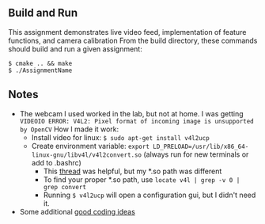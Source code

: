 Build and Run
---
This assignment demonstrates live video feed, implementation of feature functions, and camera calibration
From the build directory, these commands should build and run a given assignment:
```
$ cmake .. && make
$ ./AssignmentName
```

Notes
---
 * The webcam I used worked in the lab, but not at home. I was getting `VIDEOIO ERROR: V4L2: Pixel format of incoming image is unsupported by OpenCV` How I made it work:
    * Install video for linux: `$ sudo apt-get install v4l2ucp`
    * Create environment variable: `export LD_PRELOAD=/usr/lib/x86_64-linux-gnu/libv4l/v4l2convert.so` (always run for new terminals or add to .bashrc)
        * This [thread](https://www.linuxquestions.org/questions/programming-9/opencv-pixel-format-of-incoming-image-is-unsupported-by-opencv-842801/) was helpful, but my *.so path was different
        * To find your proper *.so path, use `locate v4l | grep -v 0 | grep convert`
        * Running `$ v4l2ucp` will open a configuration gui, but I didn't need it.
 * Some additional [good coding ideas](http://answers.opencv.org/question/42508/videoio-error-pixel-format-unsupported/)
